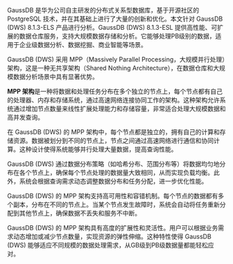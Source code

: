 GaussDB 是华为公司自主研发的分布式关系型数据库，基于开源社区的 PostgreSQL 技术，并在其基础上进行了大量的创新和优化。本文针对 GaussDB (DWS) 8.1.3-ELS 产品进行分析。GaussDB (DWS) 8.1.3-ESL 提供高性能、可扩展的数据仓库服务，支持大规模数据存储和分析。它能够处理PB级别的数据，适用于企业级数据分析、数据挖掘、商业智能等场景。

GaussDB (DWS) 采用 MPP（Massively Parallel Processing，大规模并行处理）架构，这是一种无共享架构（Shared Nothing Architecture），在数据仓库和大规模数据分析场景中具有显著优势。

**MPP 架构**是一种将数据和处理任务分布在多个独立的节点上，每个节点都有自己的处理器、内存和存储系统，通过高速网络连接协同工作的架构。这种架构允许系统通过增加节点数量来线性扩展处理能力和存储容量，非常适合处理大规模数据和高并发查询。

在 GaussDB (DWS) 的 MPP 架构中，每个节点都是独立的，拥有自己的计算和存储资源。数据被划分到不同的节点上，节点之间通过高速网络进行通信和协同计算。这种设计使得系统能够并行处理大量数据，提高查询性能。

GaussDB (DWS) 通过数据分布策略（如哈希分布、范围分布等）将数据均匀地分布在各个节点上，确保每个节点处理的数据量大致相同，从而实现负载均衡。此外，系统会根据查询需求动态调整数据分布和任务分配，进一步优化性能。

GaussDB (DWS) 的 MPP 架构支持高可用性和容错机制。每个节点的数据都有多个副本，分布在不同的节点上。当某个节点发生故障时，系统会自动将任务重新分配到其他节点上，确保数据不丢失和服务不中断。

GaussDB (DWS) 的 MPP 架构具有高度的扩展性和灵活性。用户可以根据业务需求动态增加或减少节点数量，实现资源的弹性伸缩。这种特性使得 GaussDB (DWS) 能够适应不同规模的数据处理需求，从GB级到PB级数据量都能轻松应对。





















